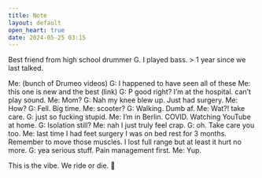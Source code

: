 ```yaml
---
title: Note
layout: default
open_heart: true
date: 2024-05-25 03:15
---
```


Best friend from high school drummer G. I played bass. > 1 year since we last talked.

Me: (bunch of Drumeo videos)
G: I happened to have seen all of these
Me: this one is new and the best (link)
G: P good right? I’m at the hospital. can’t play sound.
Me: Mom?
G: Nah my knee blew up. Just had surgery.
Me: How?
G: Fell. Big time.
Me: scooter?
G: Walking. Dumb af.
Me: Wat?! take care.
G: just so fucking stupid.
Me: I’m in Berlin. COVID. Watching YouTube at home.
G: Isolation still?
Me: nah I just truly feel crap.
G: oh. Take care you too.
Me: last time I had feet surgery I was on bed rest for 3 months. Remember to move those muscles. I lost full range but at least it hurt no more.
G: yea serious stuff. Pain management first.
Me: Yup.

This is the vibe. We ride or die. 🤞
